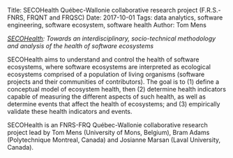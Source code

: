 Title: SECOHealth Québec-Wallonie collaborative research project (F.R.S.-FNRS, FRQNT and FRQSC)
Date: 2017-10-01
Tags: data analytics, software engineering, software ecosystem, software health
Author: Tom Mens

*[SECOHealth](https://secohealth.github.io): Towards an interdisciplinary, socio-technical methodology and analysis of the health of software ecosystems*

SECOHealth aims to understand and control the health of software ecosystems, where software ecosystems are interpreted as ecological ecosystems comprised of a population of living organisms (software projects and their communities of contributors). The goal is to (1) define a conceptual model of ecosystem health, then (2) determine health indicators capable of measuring the different aspects of such health, as well as determine events that affect the health of ecosystems; and (3) empirically validate these health indicators and events.

SECOHealth is an FNRS-FRQ Québec-Wallonie collaborative research project lead by Tom Mens (University of Mons, Belgium), Bram Adams (Polytechnique Montreal, Canada) and Josianne Marsan (Laval University, Canada).
